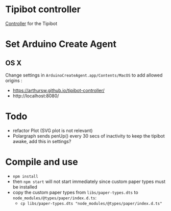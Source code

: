 # Tipibot controller

[Controller](https://arthursw.github.io/tipibot-controller/) for the Tipibot

# Set Arduino Create Agent

## OS X

Change settings in `ArduinoCreateAgent.app/Contents/MacOS` to add allowed origins :
 - https://arthursw.github.io/tipibot-controller/
 - http://localhost:8080/

 # Todo

  - refactor Plot (SVG plot is not relevant)
  - Polargraph sends penUp() every 30 secs of inactivity to keep the tipibot awake, add this in settings?

# Compile and use

 - `npm install`
 - then `npm start` will not start immediately since custom paper types must be installed
 - copy the custom paper types from `libs/paper-types.dts` to `node_modules/@types/paper/index.d.ts`:
   - `cp libs/paper-types.dts "node_modules/@types/paper/index.d.ts"`
